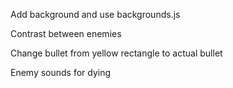 Add background and use backgrounds.js

Contrast between enemies

Change bullet from yellow rectangle to actual bullet

Enemy sounds for dying